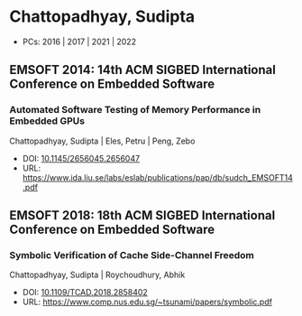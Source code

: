 # Chattopadhyay, Sudipta

* PCs: 2016 | 2017 | 2021 | 2022

## EMSOFT 2014: 14th ACM SIGBED International Conference on Embedded Software

### Automated Software Testing of Memory Performance in Embedded GPUs
Chattopadhyay, Sudipta | Eles, Petru | Peng, Zebo
* DOI: [10.1145/2656045.2656047](https://doi.org/10.1145/2656045.2656047)
* URL: <https://www.ida.liu.se/labs/eslab/publications/pap/db/sudch_EMSOFT14.pdf>

## EMSOFT 2018: 18th ACM SIGBED International Conference on Embedded Software

### Symbolic Verification of Cache Side-Channel Freedom
Chattopadhyay, Sudipta | Roychoudhury, Abhik
* DOI: [10.1109/TCAD.2018.2858402](https://doi.org/10.1109/TCAD.2018.2858402)
* URL: <https://www.comp.nus.edu.sg/~tsunami/papers/symbolic.pdf>

